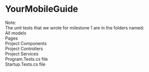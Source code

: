 # YourMobileGuide

Note:<br>
The unit tests that we wrote for milestone 1 are in the folders named:<br>
All models<br>
Pages<br>
Project Components<br>
Project Controllers<br>
Project Services<br>
Program.Tests.cs file<br>
Startup.Tests.cs file
